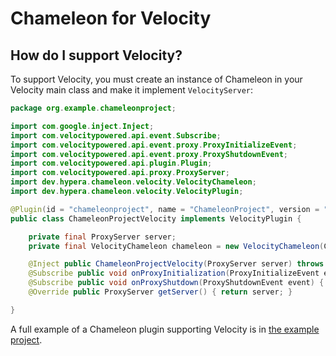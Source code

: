 # Chameleon for Velocity

## How do I support Velocity?
To support Velocity, you must create an instance of Chameleon in your Velocity main class and make it implement `VelocityServer`:
```java
package org.example.chameleonproject;

import com.google.inject.Inject;
import com.velocitypowered.api.event.Subscribe;
import com.velocitypowered.api.event.proxy.ProxyInitializeEvent;
import com.velocitypowered.api.event.proxy.ProxyShutdownEvent;
import com.velocitypowered.api.plugin.Plugin;
import com.velocitypowered.api.proxy.ProxyServer;
import dev.hypera.chameleon.velocity.VelocityChameleon;
import dev.hypera.chameleon.velocity.VelocityPlugin;

@Plugin(id = "chameleonproject", name = "ChameleonProject", version = "1.0-SNAPSHOT")
public class ChameleonProjectVelocity implements VelocityPlugin {

    private final ProxyServer server;
    private final VelocityChameleon chameleon = new VelocityChameleon(ChameleonProject.class, this);

    @Inject public ChameleonProjectVelocity(ProxyServer server) throws ChameleonInstantiationException { this.server = server; }
    @Subscribe public void onProxyInitialization(ProxyInitializeEvent event) { chameleon.onEnable(); }
    @Subscribe public void onProxyShutdown(ProxyShutdownEvent event) { chameleon.onDisable(); }
    @Override public ProxyServer getServer() { return server; }

}
```
A full example of a Chameleon plugin supporting Velocity is in [the example project](https://github.com/HyperaOfficial/ChameleonProject/tree/master/ChameleonProject-Velocity).
